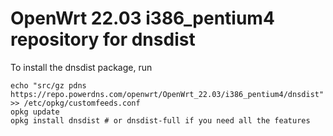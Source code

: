 OpenWrt 22.03 i386_pentium4 repository for dnsdist
========

To install the dnsdist package, run

```
echo "src/gz pdns https://repo.powerdns.com/openwrt/OpenWrt_22.03/i386_pentium4/dnsdist" >> /etc/opkg/customfeeds.conf
opkg update
opkg install dnsdist # or dnsdist-full if you need all the features
```

